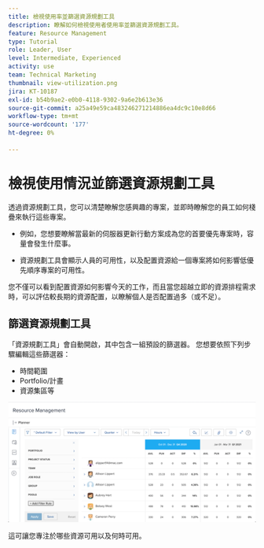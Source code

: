 ```yaml
---
title: 檢視使用率並篩選資源規劃工具
description: 瞭解如何檢視使用者使用率並篩選資源規劃工具。
feature: Resource Management
type: Tutorial
role: Leader, User
level: Intermediate, Experienced
activity: use
team: Technical Marketing
thumbnail: view-utilization.png
jira: KT-10187
exl-id: b54b9ae2-e0b0-4118-9302-9a6e2b613e36
source-git-commit: a25a49e59ca483246271214886ea4dc9c10e8d66
workflow-type: tm+mt
source-wordcount: '177'
ht-degree: 0%

---
```


# 檢視使用情況並篩選資源規劃工具

透過資源規劃工具，您可以清楚瞭解您感興趣的專案，並即時瞭解您的員工如何棧疊來執行這些專案。

* 例如，您想要瞭解當最新的伺服器更新行動方案成為您的首要優先專案時，容量會發生什麼事。

* 資源規劃工具會顯示人員的可用性，以及配置資源給一個專案將如何影響低優先順序專案的可用性。


您不僅可以看到配置資源如何影響今天的工作，而且當您超越立即的資源排程需求時，可以評估較長期的資源配置，以瞭解個人是否配置過多（或不足）。

## 篩選資源規劃工具

「資源規劃工具」會自動開啟，其中包含一組預設的篩選器。 您想要依照下列步驟編輯這些篩選器：

* 時間範圍
* Portfolio/計畫
* 資源集區等

![資源規劃工具篩選器](assets/TRP01.png)

這可讓您專注於哪些資源可用以及何時可用。
